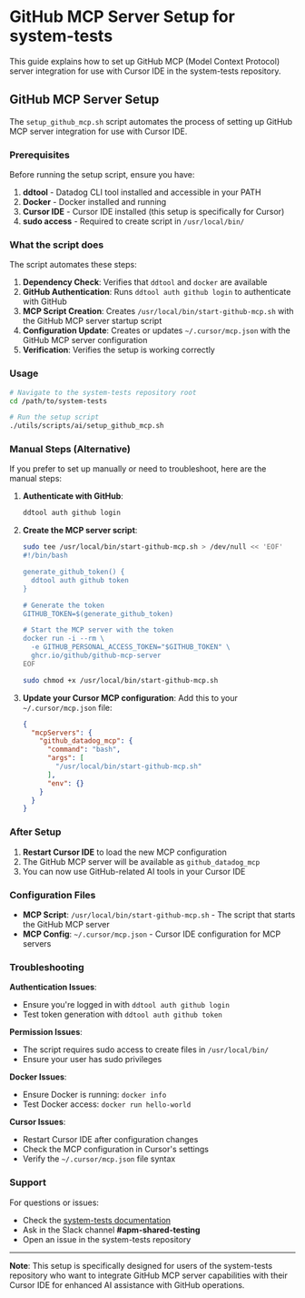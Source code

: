 # GitHub MCP Server Setup for system-tests

This guide explains how to set up GitHub MCP (Model Context Protocol) server integration for use with Cursor IDE in the system-tests repository.

## GitHub MCP Server Setup

The `setup_github_mcp.sh` script automates the process of setting up GitHub MCP server integration for use with Cursor IDE.

### Prerequisites

Before running the setup script, ensure you have:

1. **ddtool** - Datadog CLI tool installed and accessible in your PATH
2. **Docker** - Docker installed and running
3. **Cursor IDE** - Cursor IDE installed (this setup is specifically for Cursor)
4. **sudo access** - Required to create script in `/usr/local/bin/`

### What the script does

The script automates these steps:

1. **Dependency Check**: Verifies that `ddtool` and `docker` are available
2. **GitHub Authentication**: Runs `ddtool auth github login` to authenticate with GitHub
3. **MCP Script Creation**: Creates `/usr/local/bin/start-github-mcp.sh` with the GitHub MCP server startup script
4. **Configuration Update**: Creates or updates `~/.cursor/mcp.json` with the GitHub MCP server configuration
5. **Verification**: Verifies the setup is working correctly

### Usage

```bash
# Navigate to the system-tests repository root
cd /path/to/system-tests

# Run the setup script
./utils/scripts/ai/setup_github_mcp.sh
```

### Manual Steps (Alternative)

If you prefer to set up manually or need to troubleshoot, here are the manual steps:

1. **Authenticate with GitHub**:
   ```bash
   ddtool auth github login
   ```

2. **Create the MCP server script**:
   ```bash
   sudo tee /usr/local/bin/start-github-mcp.sh > /dev/null << 'EOF'
   #!/bin/bash

   generate_github_token() {
     ddtool auth github token
   }

   # Generate the token
   GITHUB_TOKEN=$(generate_github_token)

   # Start the MCP server with the token
   docker run -i --rm \
     -e GITHUB_PERSONAL_ACCESS_TOKEN="$GITHUB_TOKEN" \
     ghcr.io/github/github-mcp-server
   EOF

   sudo chmod +x /usr/local/bin/start-github-mcp.sh
   ```

3. **Update your Cursor MCP configuration**:
   Add this to your `~/.cursor/mcp.json` file:
   ```json
   {
     "mcpServers": {
       "github_datadog_mcp": {
         "command": "bash",
         "args": [
           "/usr/local/bin/start-github-mcp.sh"
         ],
         "env": {}
       }
     }
   }
   ```

### After Setup

1. **Restart Cursor IDE** to load the new MCP configuration
2. The GitHub MCP server will be available as `github_datadog_mcp`
3. You can now use GitHub-related AI tools in your Cursor IDE

### Configuration Files

- **MCP Script**: `/usr/local/bin/start-github-mcp.sh` - The script that starts the GitHub MCP server
- **MCP Config**: `~/.cursor/mcp.json` - Cursor IDE configuration for MCP servers

### Troubleshooting

**Authentication Issues**:
- Ensure you're logged in with `ddtool auth github login`
- Test token generation with `ddtool auth github token`

**Permission Issues**:
- The script requires sudo access to create files in `/usr/local/bin/`
- Ensure your user has sudo privileges

**Docker Issues**:
- Ensure Docker is running: `docker info`
- Test Docker access: `docker run hello-world`

**Cursor Issues**:
- Restart Cursor IDE after configuration changes
- Check the MCP configuration in Cursor's settings
- Verify the `~/.cursor/mcp.json` file syntax

### Support

For questions or issues:
- Check the [system-tests documentation](../README.md)
- Ask in the Slack channel **#apm-shared-testing**
- Open an issue in the system-tests repository

---

**Note**: This setup is specifically designed for users of the system-tests repository who want to integrate GitHub MCP server capabilities with their Cursor IDE for enhanced AI assistance with GitHub operations.